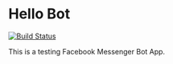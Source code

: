 # Hello Bot

[![Build Status](https://travis-ci.org/zdne/hellobot.svg?branch=master)](https://travis-ci.org/zdne/hellobot)

This is a testing Facebook Messenger Bot App.
